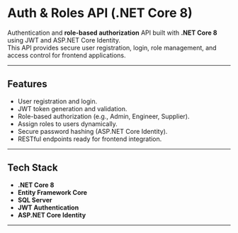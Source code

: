 # Auth & Roles API (.NET Core 8)

Authentication and **role-based authorization** API built with **.NET Core 8** using JWT and ASP.NET Core Identity.  
This API provides secure user registration, login, role management, and access control for frontend applications.

---

## Features
- User registration and login.
- JWT token generation and validation.
- Role-based authorization (e.g., Admin, Engineer, Supplier).
- Assign roles to users dynamically.
- Secure password hashing (ASP.NET Core Identity).
- RESTful endpoints ready for frontend integration.

---

## Tech Stack
- **.NET Core 8**
- **Entity Framework Core**
- **SQL Server**
- **JWT Authentication**
- **ASP.NET Core Identity**

---
